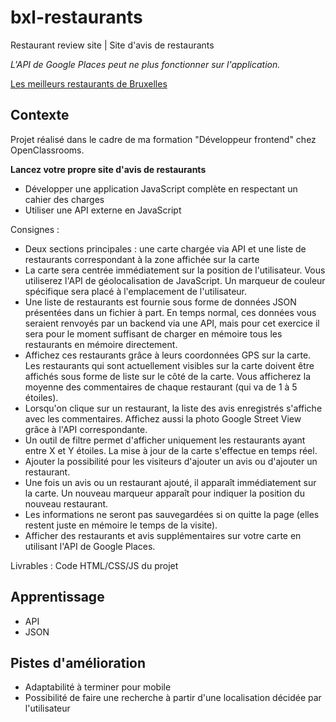 # bxl-restaurants
Restaurant review site | Site d'avis de restaurants

*L'API de Google Places peut ne plus fonctionner sur l'application.*

[Les meilleurs restaurants de Bruxelles](https://yoplala.github.io/bxl-restaurants/)


## Contexte

Projet réalisé dans le cadre de ma formation "Développeur frontend" chez OpenClassrooms.

**Lancez votre propre site d'avis de restaurants**
- Développer une application JavaScript complète en respectant un cahier des charges
- Utiliser une API externe en JavaScript

Consignes :
- Deux sections principales : une carte chargée via API et une liste de restaurants correspondant à la zone affichée sur la carte 
- La carte sera centrée immédiatement sur la position de l'utilisateur. Vous utiliserez l'API de géolocalisation de JavaScript. Un marqueur de couleur spécifique sera placé à l'emplacement de l'utilisateur.
- Une liste de restaurants est fournie sous forme de données JSON présentées dans un fichier à part. En temps normal, ces données vous seraient renvoyés par un backend via une API, mais pour cet exercice il sera pour le moment suffisant de charger en mémoire tous les restaurants en mémoire directement.
- Affichez ces restaurants grâce à leurs coordonnées GPS sur la carte. Les restaurants qui sont actuellement visibles sur la carte doivent être affichés sous forme de liste sur le côté de la carte. Vous afficherez la moyenne des commentaires de chaque restaurant (qui va de 1 à 5 étoiles).
- Lorsqu'on clique sur un restaurant, la liste des avis enregistrés s'affiche avec les commentaires. Affichez aussi la photo Google Street View grâce à l'API correspondante.
- Un outil de filtre permet d'afficher uniquement les restaurants ayant entre X et Y étoiles. La mise à jour de la carte s'effectue en temps réel.
- Ajouter la possibilité pour les visiteurs d'ajouter un avis ou d'ajouter un restaurant.
- Une fois un avis ou un restaurant ajouté, il apparaît immédiatement sur la carte. Un nouveau marqueur apparaît pour indiquer la position du nouveau restaurant.
- Les informations ne seront pas sauvegardées si on quitte la page (elles restent juste en mémoire le temps de la visite).
- Afficher des restaurants et avis supplémentaires sur votre carte en utilisant l'API de Google Places.

Livrables : Code HTML/CSS/JS du projet


## Apprentissage
- API
- JSON


## Pistes d'amélioration
- Adaptabilité à terminer pour mobile
- Possibilité de faire une recherche à partir d'une localisation décidée par l'utilisateur
